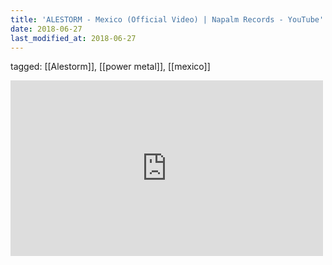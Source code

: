 ```yaml
---
title: 'ALESTORM - Mexico (Official Video) | Napalm Records - YouTube'
date: 2018-06-27
last_modified_at: 2018-06-27
---
```

tagged: [[Alestorm]], [[power metal]], [[mexico]]
<iframe allow="accelerometer; autoplay; clipboard-write; encrypted-media; gyroscope; picture-in-picture" allowfullscreen="" frameborder="0" height="281" id="youtube_iframe" src="https://www.youtube.com/embed/-r8jlHDBMsw?feature=oembed&amp;enablejsapi=1&amp;origin=https://safe.txmblr.com&amp;wmode=opaque" width="500"></iframe>